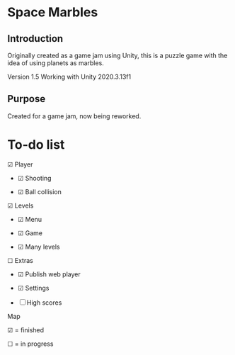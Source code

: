 Space Marbles
====

Introduction
------------

Originally created as a game jam using Unity, this is a puzzle game with the idea of using planets as marbles.

Version 1.5
Working with Unity 2020.3.13f1

Purpose
-------

Created for a game jam, now being reworked.


To-do list
==========

&#x2611; Player

- &#x2611; Shooting

- &#x2611; Ball collision
	
&#x2611; Levels

- &#x2611; Menu
	
- &#x2611; Game
	
- &#x2611; Many levels

&#9744; Extras

- &#x2611; Publish web player

- &#x2611; Settings

- &#9744; High scores



Map

&#x2611; = finished

&#9744; = in progress
